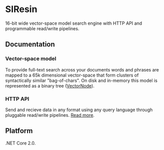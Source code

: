 # SIResin

16-bit wide vector-space model search engine with HTTP API and programmable read/write pipelines.

## Documentation

### Vector-space model

To provide full-text search across your documents words and phrases are mapped to a 65k dimensional vector-space that form clusters of syntactically similar "bag-of-chars". On disk and in-memory this model is represented as a binary tree ([VectorNode](src/Sir.Store/VectorNode.cs)).

### HTTP API

Send and recieve data in any format using any query language through pluggable read/write pipelines. [Read more](src/Sir.HttpServer/README.md).

## Platform

.NET Core 2.0.
